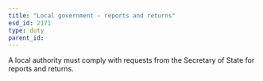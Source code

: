 ```yaml
---
title: "Local government - reports and returns"
esd_id: 2171
type: duty
parent_id:  
---
```


A local authority must comply with requests from the Secretary of State for reports and returns.

